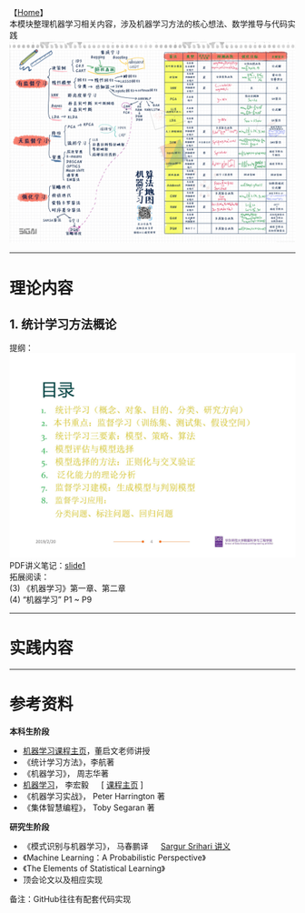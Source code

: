 
【[Home](https://simplelp.github.io/)】     
本模块整理机器学习相关内容，涉及机器学习方法的核心想法、数学推导与代码实践     
![Road](road.jpg)

-------------------------------------------------

# 理论内容
## 1. 统计学习方法概论
提纲：<br>
![slide1_catalog](slide1_catalog.jpg) <br>
PDF讲义笔记：[slide1](slide1.pdf) <br>
拓展阅读：             
(3) 《机器学习》第一章、第二章            
(4) “机器学习” P1 ~ P9              



------------------------------------------------

# 实践内容



--------------------------------------------------

# 参考资料
**本科生阶段**
- [机器学习课程主页](http://58.198.176.86/qwdong/machinelearning/)，董启文老师讲授         
- 《统计学习方法》，李航著        
- 《机器学习》， 周志华著        
- [机器学习](https://www.bilibili.com/video/av10590361?from=search&seid=3689001450384077781)， 李宏毅 &emsp;  [ [课程主页](http://speech.ee.ntu.edu.tw/~tlkagk/courses_ML17_2.html) ]    
- 《机器学习实战》， Peter Harrington 著
- 《集体智慧编程》， Toby Segaran 著

**研究生阶段**
- 《模式识别与机器学习》， 马春鹏译 &emsp; [Sargur Srihari 讲义](https://cedar.buffalo.edu/~srihari/CSE574/?utm_source=wechat_session&utm_medium=social&utm_oi=844207196790202368)       
- 《Machine Learning：A Probabilistic Perspective》 
- 《The Elements of Statistical Learning》
- 顶会论文以及相应实现 


备注：GitHub往往有配套代码实现
